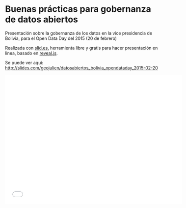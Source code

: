 # Buenas prácticas para gobernanza de datos abiertos

Presentación sobre la gobernanza de los datos en la vice presidencia de Bolivia, para el Open Data Day del 2015 (20 de febrero)

Realizada con [slid.es](https://slides.com), herramienta libre y gratis para hacer presentación en linea, basado en [reveal.js](https://github.com/hakimel/reveal.js).

Se puede ver aquí: http://slides.com/geojulien/datosabiertos_bolivia_opendataday_2015-02-20

<iframe src="//slides.com/geojulien/datosabiertos_bolivia_opendataday_2015-02-20/embed" width="576" height="420" scrolling="no" frameborder="0" webkitallowfullscreen mozallowfullscreen allowfullscreen></iframe>
